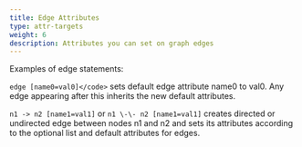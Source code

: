 ```yaml
---
title: Edge Attributes
type: attr-targets
weight: 6
description: Attributes you can set on graph edges
---
```


Examples of edge statements:

`edge [name0=val0]</code>`
sets default edge attribute name0 to val0.
Any edge appearing after this inherits the new default attributes.

`n1 -> n2 [name1=val1]` or `n1 \-\- n2 [name1=val1]`
creates directed or undirected edge between nodes n1 and n2 and sets its attributes according to the optional list and default attributes for edges.
